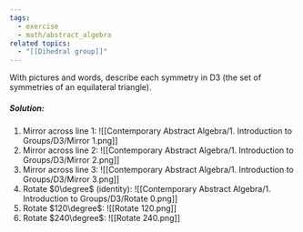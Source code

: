 ```yaml
---
tags:
  - exercise
  - math/abstract_algebra
related topics:
  - "[[Dihedral group]]"
---
```

With pictures and words, describe each symmetry in D3 (the set of symmetries of an equilateral triangle).
##### Solution:
1. Mirror across line $1$:
	![[Contemporary Abstract Algebra/1. Introduction to Groups/D3/Mirror 1.png]]
2. Mirror across line $2$:
	![[Contemporary Abstract Algebra/1. Introduction to Groups/D3/Mirror 2.png]]
3. Mirror across line $3$:
	![[Contemporary Abstract Algebra/1. Introduction to Groups/D3/Mirror 3.png]]
4. Rotate $0\degree$ (identity):
	![[Contemporary Abstract Algebra/1. Introduction to Groups/D3/Rotate 0.png]]
5. Rotate $120\degree$:
	![[Rotate 120.png]]
6. Rotate $240\degree$:
	![[Rotate 240.png]]